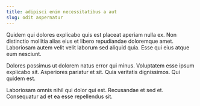 ```yaml
---
title: adipisci enim necessitatibus a aut
slug: odit aspernatur
---
```


Quidem qui dolores explicabo quis est placeat aperiam nulla ex. Non distinctio mollitia alias eius et libero repudiandae doloremque amet. Laboriosam autem velit velit laborum sed aliquid quia. Esse qui eius atque eum nesciunt.

Dolores possimus ut dolorem natus error qui minus. Voluptatem esse ipsum explicabo sit. Asperiores pariatur et sit. Quia veritatis dignissimos. Qui quidem est.

Laboriosam omnis nihil qui dolor qui est. Recusandae et sed et. Consequatur ad et ea esse repellendus sit.
